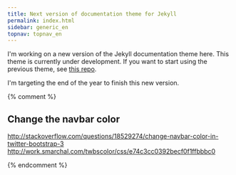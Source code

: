 ```yaml
---
title: Next version of documentation theme for Jekyll
permalink: index.html
sidebar: generic_en
topnav: topnav_en
---
```


I'm working on a new version of the Jekyll documentation theme here. This theme is currently under development. If you want to start using the previous theme, see [this repo](https://github.com/tomjohnson1492/documentation-theme-jekyll).

I'm targeting the end of the year to finish this new version.


{% comment %}
## Change the navbar color
http://stackoverflow.com/questions/18529274/change-navbar-color-in-twitter-bootstrap-3
http://work.smarchal.com/twbscolor/css/e74c3cc0392becf0f1ffbbbc0


{% endcomment %}
